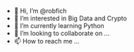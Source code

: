 - 👋 Hi, I’m @robfich
- 👀 I’m interested in Big Data and Crypto
- 🌱 I’m currently learning Python
- 💞️ I’m looking to collaborate on ...
- 📫 How to reach me ...

<!---
robfich/robfich is a ✨ special ✨ repository because its `README.md` (this file) appears on your GitHub profile.
You can click the Preview link to take a look at your changes.
--->
